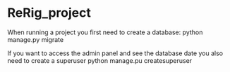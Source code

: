 # ReRig_project

When running a project you first need to create a database:
python manage.py migrate

If you want to access the admin panel and see the database date you also need to create a superuser
python manage.pu createsuperuser